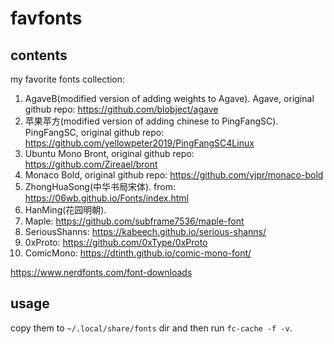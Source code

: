 # favfonts

## contents
my favorite fonts collection:

1. AgaveB(modified version of adding weights to Agave). Agave, original github repo: https://github.com/blobject/agave
2. 苹果苹方(modified version of adding chinese to PingFangSC). PingFangSC, original github repo: https://github.com/yellowpeter2019/PingFangSC4Linux
3. Ubuntu Mono Bront, original github repo: https://github.com/Zireael/bront
4. Monaco Bold, original github repo: https://github.com/vjpr/monaco-bold
5. ZhongHuaSong(中华书局宋体). from: https://06wb.github.io/Fonts/index.html
6. HanMing(花园明朝). 
7. Maple: https://github.com/subframe7536/maple-font
8. SeriousShanns: https://kabeech.github.io/serious-shanns/ 
9. 0xProto: https://github.com/0xType/0xProto
10. ComicMono: https://dtinth.github.io/comic-mono-font/

https://www.nerdfonts.com/font-downloads 



## usage
 copy them to `~/.local/share/fonts` dir and then run `fc-cache -f -v`.
